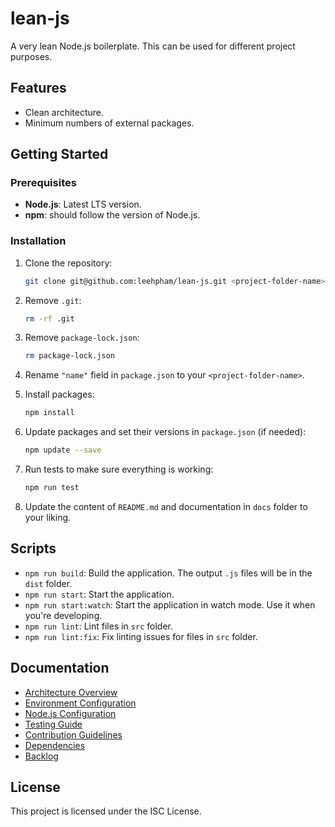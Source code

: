 # lean-js

A very lean Node.js boilerplate.
This can be used for different project purposes.

## Features

- Clean architecture.
- Minimum numbers of external packages.

## Getting Started

### Prerequisites

- **Node.js**: Latest LTS version.
- **npm**: should follow the version of Node.js.

### Installation

1. Clone the repository:

    ```bash
    git clone git@github.com:leehpham/lean-js.git <project-folder-name>
    ```

2. Remove `.git`:

    ```bash
    rm -rf .git
    ```

3. Remove `package-lock.json`:

    ```bash
    rm package-lock.json
    ```

4. Rename `"name"` field in `package.json` to your `<project-folder-name>`.

5. Install packages:

    ```bash
    npm install
    ```

6. Update packages and set their versions in `package.json` (if needed):

    ```bash
    npm update --save
    ```

7. Run tests to make sure everything is working:

    ```bash
    npm run test
    ```

8. Update the content of `README.md` and documentation in `docs` folder to your liking.

## Scripts

- `npm run build`: Build the application. The output `.js` files will be in the `dist` folder.
- `npm run start`: Start the application.
- `npm run start:watch`: Start the application in watch mode.
  Use it when you're developing.
- `npm run lint`: Lint files in `src` folder.
- `npm run lint:fix`: Fix linting issues for files in `src` folder.

## Documentation

- [Architecture Overview](./docs/ARCHITECTURE.md)
- [Environment Configuration](./docs/ENVIRONMENT.md)
- [Node.js Configuration](./docs/NODEJS_CONFIG.md)
- [Testing Guide](./docs/TESTING.md)
- [Contribution Guidelines](./docs/CONTRIBUTING.md)
- [Dependencies](./docs/DEPENDENCIES.md)
- [Backlog](/docs/BACKLOG.md)

## License

This project is licensed under the ISC License.
